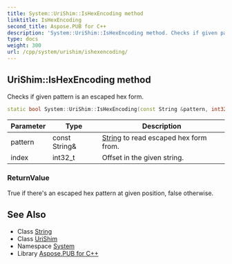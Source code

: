 ```yaml
---
title: System::UriShim::IsHexEncoding method
linktitle: IsHexEncoding
second_title: Aspose.PUB for C++
description: 'System::UriShim::IsHexEncoding method. Checks if given pattern is an escaped hex form in C++.'
type: docs
weight: 300
url: /cpp/system/urishim/ishexencoding/
---
```

## UriShim::IsHexEncoding method


Checks if given pattern is an escaped hex form.

```cpp
static bool System::UriShim::IsHexEncoding(const String &pattern, int32_t index)
```


| Parameter | Type | Description |
| --- | --- | --- |
| pattern | const String\& | [String](../../string/) to read escaped hex form from. |
| index | int32_t | Offset in the given string. |

### ReturnValue

True if there's an escaped hex pattern at given position, false otherwise.

## See Also

* Class [String](../../string/)
* Class [UriShim](../)
* Namespace [System](../../)
* Library [Aspose.PUB for C++](../../../)

